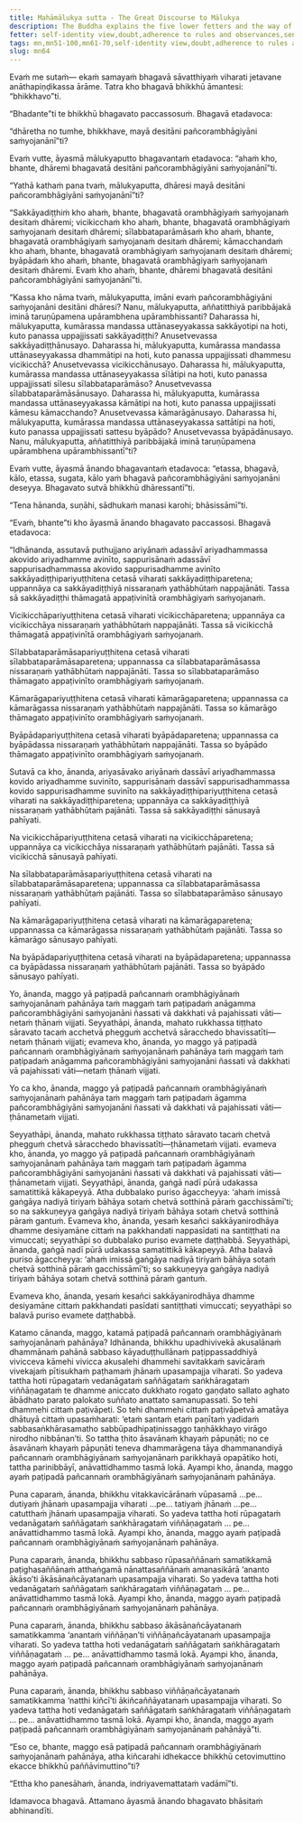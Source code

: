 ```yaml
---
title: Mahāmālukya sutta - The Great Discourse to Mālukya
description: The Buddha explains the five lower fetters and the way of practice for abandoning them.
fetter: self-identity view,doubt,adherence to rules and observances,sensual desire,ill will
tags: mn,mn51-100,mn61-70,self-identity view,doubt,adherence to rules and observances,sensual desire,ill will,jhāna,formless attainments
slug: mn64
---
```


Evaṁ me sutaṁ— ekaṁ samayaṁ bhagavā sāvatthiyaṁ viharati jetavane anāthapiṇḍikassa ārāme. Tatra kho bhagavā bhikkhū āmantesi: “bhikkhavo”ti.

“Bhadante”ti te bhikkhū bhagavato paccassosuṁ. Bhagavā etadavoca:

“dhāretha no tumhe, bhikkhave, mayā desitāni pañcorambhāgiyāni saṁyojanānī”ti?

Evaṁ vutte, āyasmā mālukyaputto bhagavantaṁ etadavoca: “ahaṁ kho, bhante, dhāremi bhagavatā desitāni pañcorambhāgiyāni saṁyojanānī”ti.

“Yathā kathaṁ pana tvaṁ, mālukyaputta, dhāresi mayā desitāni pañcorambhāgiyāni saṁyojanānī”ti?

“Sakkāyadiṭṭhiṁ kho ahaṁ, bhante, bhagavatā orambhāgiyaṁ saṁyojanaṁ desitaṁ dhāremi; vicikicchaṁ kho ahaṁ, bhante, bhagavatā orambhāgiyaṁ saṁyojanaṁ desitaṁ dhāremi; sīlabbataparāmāsaṁ kho ahaṁ, bhante, bhagavatā orambhāgiyaṁ saṁyojanaṁ desitaṁ dhāremi; kāmacchandaṁ kho ahaṁ, bhante, bhagavatā orambhāgiyaṁ saṁyojanaṁ desitaṁ dhāremi; byāpādaṁ kho ahaṁ, bhante, bhagavatā orambhāgiyaṁ saṁyojanaṁ desitaṁ dhāremi. Evaṁ kho ahaṁ, bhante, dhāremi bhagavatā desitāni pañcorambhāgiyāni saṁyojanānī”ti.

“Kassa kho nāma tvaṁ, mālukyaputta, imāni evaṁ pañcorambhāgiyāni saṁyojanāni desitāni dhāresi? Nanu, mālukyaputta, aññatitthiyā paribbājakā iminā taruṇūpamena upārambhena upārambhissanti? Daharassa hi, mālukyaputta, kumārassa mandassa uttānaseyyakassa sakkāyotipi na hoti, kuto panassa uppajjissati sakkāyadiṭṭhi? Anusetvevassa sakkāyadiṭṭhānusayo. Daharassa hi, mālukyaputta, kumārassa mandassa uttānaseyyakassa dhammātipi na hoti, kuto panassa uppajjissati dhammesu vicikicchā? Anusetvevassa vicikicchānusayo. Daharassa hi, mālukyaputta, kumārassa mandassa uttānaseyyakassa sīlātipi na hoti, kuto panassa uppajjissati sīlesu sīlabbataparāmāso? Anusetvevassa sīlabbataparāmāsānusayo. Daharassa hi, mālukyaputta, kumārassa mandassa uttānaseyyakassa kāmātipi na hoti, kuto panassa uppajjissati kāmesu kāmacchando? Anusetvevassa kāmarāgānusayo. Daharassa hi, mālukyaputta, kumārassa mandassa uttānaseyyakassa sattātipi na hoti, kuto panassa uppajjissati sattesu byāpādo? Anusetvevassa byāpādānusayo. Nanu, mālukyaputta, aññatitthiyā paribbājakā iminā taruṇūpamena upārambhena upārambhissantī”ti?

Evaṁ vutte, āyasmā ānando bhagavantaṁ etadavoca: “etassa, bhagavā, kālo, etassa, sugata, kālo yaṁ bhagavā pañcorambhāgiyāni saṁyojanāni deseyya. Bhagavato sutvā bhikkhū dhāressantī”ti.

“Tena hānanda, suṇāhi, sādhukaṁ manasi karohi; bhāsissāmī”ti.

“Evaṁ, bhante”ti kho āyasmā ānando bhagavato paccassosi. Bhagavā etadavoca:

“Idhānanda, assutavā puthujjano ariyānaṁ adassāvī ariyadhammassa akovido ariyadhamme avinīto, sappurisānaṁ adassāvī sappurisadhammassa akovido sappurisadhamme avinīto sakkāyadiṭṭhipariyuṭṭhitena cetasā viharati sakkāyadiṭṭhiparetena; uppannāya ca sakkāyadiṭṭhiyā nissaraṇaṁ yathābhūtaṁ nappajānāti. Tassa sā sakkāyadiṭṭhi thāmagatā appaṭivinītā orambhāgiyaṁ saṁyojanaṁ.

Vicikicchāpariyuṭṭhitena cetasā viharati vicikicchāparetena; uppannāya ca vicikicchāya nissaraṇaṁ yathābhūtaṁ nappajānāti. Tassa sā vicikicchā thāmagatā appaṭivinītā orambhāgiyaṁ saṁyojanaṁ.

Sīlabbataparāmāsapariyuṭṭhitena cetasā viharati sīlabbataparāmāsaparetena; uppannassa ca sīlabbataparāmāsassa nissaraṇaṁ yathābhūtaṁ nappajānāti. Tassa so sīlabbataparāmāso thāmagato appaṭivinīto orambhāgiyaṁ saṁyojanaṁ.

Kāmarāgapariyuṭṭhitena cetasā viharati kāmarāgaparetena; uppannassa ca kāmarāgassa nissaraṇaṁ yathābhūtaṁ nappajānāti. Tassa so kāmarāgo thāmagato appaṭivinīto orambhāgiyaṁ saṁyojanaṁ.

Byāpādapariyuṭṭhitena cetasā viharati byāpādaparetena; uppannassa ca byāpādassa nissaraṇaṁ yathābhūtaṁ nappajānāti. Tassa so byāpādo thāmagato appaṭivinīto orambhāgiyaṁ saṁyojanaṁ.

Sutavā ca kho, ānanda, ariyasāvako ariyānaṁ dassāvī ariyadhammassa kovido ariyadhamme suvinīto, sappurisānaṁ dassāvī sappurisadhammassa kovido sappurisadhamme suvinīto na sakkāyadiṭṭhipariyuṭṭhitena cetasā viharati na sakkāyadiṭṭhiparetena; uppannāya ca sakkāyadiṭṭhiyā nissaraṇaṁ yathābhūtaṁ pajānāti. Tassa sā sakkāyadiṭṭhi sānusayā pahīyati.

Na vicikicchāpariyuṭṭhitena cetasā viharati na vicikicchāparetena; uppannāya ca vicikicchāya nissaraṇaṁ yathābhūtaṁ pajānāti. Tassa sā vicikicchā sānusayā pahīyati.

Na sīlabbataparāmāsapariyuṭṭhitena cetasā viharati na sīlabbataparāmāsaparetena; uppannassa ca sīlabbataparāmāsassa nissaraṇaṁ yathābhūtaṁ pajānāti. Tassa so sīlabbataparāmāso sānusayo pahīyati.

Na kāmarāgapariyuṭṭhitena cetasā viharati na kāmarāgaparetena; uppannassa ca kāmarāgassa nissaraṇaṁ yathābhūtaṁ pajānāti. Tassa so kāmarāgo sānusayo pahīyati.

Na byāpādapariyuṭṭhitena cetasā viharati na byāpādaparetena; uppannassa ca byāpādassa nissaraṇaṁ yathābhūtaṁ pajānāti. Tassa so byāpādo sānusayo pahīyati.

Yo, ānanda, maggo yā paṭipadā pañcannaṁ orambhāgiyānaṁ saṁyojanānaṁ pahānāya taṁ maggaṁ taṁ paṭipadaṁ anāgamma pañcorambhāgiyāni saṁyojanāni ñassati vā dakkhati vā pajahissati vāti—netaṁ ṭhānaṁ vijjati. Seyyathāpi, ānanda, mahato rukkhassa tiṭṭhato sāravato tacaṁ acchetvā phegguṁ acchetvā sāracchedo bhavissatīti— netaṁ ṭhānaṁ vijjati; evameva kho, ānanda, yo maggo yā paṭipadā pañcannaṁ orambhāgiyānaṁ saṁyojanānaṁ pahānāya taṁ maggaṁ taṁ paṭipadaṁ anāgamma pañcorambhāgiyāni saṁyojanāni ñassati vā dakkhati vā pajahissati vāti—netaṁ ṭhānaṁ vijjati.

Yo ca kho, ānanda, maggo yā paṭipadā pañcannaṁ orambhāgiyānaṁ saṁyojanānaṁ pahānāya taṁ maggaṁ taṁ paṭipadaṁ āgamma pañcorambhāgiyāni saṁyojanāni ñassati vā dakkhati vā pajahissati vāti—ṭhānametaṁ vijjati.

Seyyathāpi, ānanda, mahato rukkhassa tiṭṭhato sāravato tacaṁ chetvā phegguṁ chetvā sāracchedo bhavissatīti—ṭhānametaṁ vijjati. evameva kho, ānanda, yo maggo yā paṭipadā pañcannaṁ orambhāgiyānaṁ saṁyojanānaṁ pahānāya taṁ maggaṁ taṁ paṭipadaṁ āgamma pañcorambhāgiyāni saṁyojanāni ñassati vā dakkhati vā pajahissati vāti—ṭhānametaṁ vijjati. Seyyathāpi, ānanda, gaṅgā nadī pūrā udakassa samatittikā kākapeyyā. Atha dubbalako puriso āgaccheyya: ‘ahaṁ imissā gaṅgāya nadiyā tiriyaṁ bāhāya sotaṁ chetvā sotthinā pāraṁ gacchissāmī’ti; so na sakkuṇeyya gaṅgāya nadiyā tiriyaṁ bāhāya sotaṁ chetvā sotthinā pāraṁ gantuṁ. Evameva kho, ānanda, yesaṁ kesañci sakkāyanirodhāya dhamme desiyamāne cittaṁ na pakkhandati nappasīdati na santiṭṭhati na vimuccati; seyyathāpi so dubbalako puriso evamete daṭṭhabbā. Seyyathāpi, ānanda, gaṅgā nadī pūrā udakassa samatittikā kākapeyyā. Atha balavā puriso āgaccheyya: ‘ahaṁ imissā gaṅgāya nadiyā tiriyaṁ bāhāya sotaṁ chetvā sotthinā pāraṁ gacchissāmī’ti; so sakkuṇeyya gaṅgāya nadiyā tiriyaṁ bāhāya sotaṁ chetvā sotthinā pāraṁ gantuṁ.

Evameva kho, ānanda, yesaṁ kesañci sakkāyanirodhāya dhamme desiyamāne cittaṁ pakkhandati pasīdati santiṭṭhati vimuccati; seyyathāpi so balavā puriso evamete daṭṭhabbā.

Katamo cānanda, maggo, katamā paṭipadā pañcannaṁ orambhāgiyānaṁ saṁyojanānaṁ pahānāya? Idhānanda, bhikkhu upadhivivekā akusalānaṁ dhammānaṁ pahānā sabbaso kāyaduṭṭhullānaṁ paṭippassaddhiyā vivicceva kāmehi vivicca akusalehi dhammehi savitakkaṁ savicāraṁ vivekajaṁ pītisukhaṁ paṭhamaṁ jhānaṁ upasampajja viharati. So yadeva tattha hoti rūpagataṁ vedanāgataṁ saññāgataṁ saṅkhāragataṁ viññāṇagataṁ te dhamme aniccato dukkhato rogato gaṇḍato sallato aghato ābādhato parato palokato suññato anattato samanupassati. So tehi dhammehi cittaṁ paṭivāpeti. So tehi dhammehi cittaṁ paṭivāpetvā amatāya dhātuyā cittaṁ upasaṁharati: ‘etaṁ santaṁ etaṁ paṇītaṁ yadidaṁ sabbasaṅkhārasamatho sabbūpadhipaṭinissaggo taṇhākkhayo virāgo nirodho nibbānan’ti. So tattha ṭhito āsavānaṁ khayaṁ pāpuṇāti; no ce āsavānaṁ khayaṁ pāpuṇāti teneva dhammarāgena tāya dhammanandiyā pañcannaṁ orambhāgiyānaṁ saṁyojanānaṁ parikkhayā opapātiko hoti, tattha parinibbāyī, anāvattidhammo tasmā lokā. Ayampi kho, ānanda, maggo ayaṁ paṭipadā pañcannaṁ orambhāgiyānaṁ saṁyojanānaṁ pahānāya.

Puna caparaṁ, ānanda, bhikkhu vitakkavicārānaṁ vūpasamā …pe… dutiyaṁ jhānaṁ upasampajja viharati …pe… tatiyaṁ jhānaṁ …pe… catutthaṁ jhānaṁ upasampajja viharati. So yadeva tattha hoti rūpagataṁ vedanāgataṁ saññāgataṁ saṅkhāragataṁ viññāṇagataṁ … pe… anāvattidhammo tasmā lokā. Ayampi kho, ānanda, maggo ayaṁ paṭipadā pañcannaṁ orambhāgiyānaṁ saṁyojanānaṁ pahānāya.

Puna caparaṁ, ānanda, bhikkhu sabbaso rūpasaññānaṁ samatikkamā paṭighasaññānaṁ atthaṅgamā nānattasaññānaṁ amanasikārā ‘ananto ākāso’ti ākāsānañcāyatanaṁ upasampajja viharati. So yadeva tattha hoti vedanāgataṁ saññāgataṁ saṅkhāragataṁ viññāṇagataṁ … pe… anāvattidhammo tasmā lokā. Ayampi kho, ānanda, maggo ayaṁ paṭipadā pañcannaṁ orambhāgiyānaṁ saṁyojanānaṁ pahānāya.

Puna caparaṁ, ānanda, bhikkhu sabbaso ākāsānañcāyatanaṁ samatikkamma ‘anantaṁ viññāṇan’ti viññāṇañcāyatanaṁ upasampajja viharati. So yadeva tattha hoti vedanāgataṁ saññāgataṁ saṅkhāragataṁ viññāṇagataṁ … pe… anāvattidhammo tasmā lokā. Ayampi kho, ānanda, maggo ayaṁ paṭipadā pañcannaṁ orambhāgiyānaṁ saṁyojanānaṁ pahānāya.

Puna caparaṁ, ānanda, bhikkhu sabbaso viññāṇañcāyatanaṁ samatikkamma ‘natthi kiñcī’ti ākiñcaññāyatanaṁ upasampajja viharati. So yadeva tattha hoti vedanāgataṁ saññāgataṁ saṅkhāragataṁ viññāṇagataṁ … pe… anāvattidhammo tasmā lokā. Ayampi kho, ānanda, maggo ayaṁ paṭipadā pañcannaṁ orambhāgiyānaṁ saṁyojanānaṁ pahānāyā”ti.

“Eso ce, bhante, maggo esā paṭipadā pañcannaṁ orambhāgiyānaṁ saṁyojanānaṁ pahānāya, atha kiñcarahi idhekacce bhikkhū cetovimuttino ekacce bhikkhū paññāvimuttino”ti?

“Ettha kho panesāhaṁ, ānanda, indriyavemattataṁ vadāmī”ti.

Idamavoca bhagavā. Attamano āyasmā ānando bhagavato bhāsitaṁ abhinandīti.

